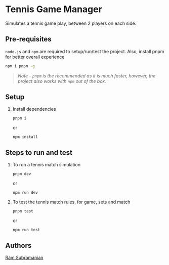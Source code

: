 # Tennis Game Manager

Simulates a tennis game play, between 2 players on each side.

## Pre-requisites

`node.js` and `npm` are required to setup/run/test the project. Also, install pnpm for better overall experience

```sh
npm i pnpm -g
```

> *Note - `pnpm` is the recommended as it is much faster, however, the project also works with `npm` out of the box.*

## Setup

1. Install dependencies

    ```
    pnpm i
    ```
    or
    ```
    npm install
    ```

## Steps to run and test

1. To run a tennis match simulation

    ```
    pnpm dev
    ```
    or
    ```
    npm run dev
    ```

2. To test the tennis match rules, for game, sets and match

    ```
    pnpm test
    ```
    or
    ```
    npm run test
    ```

## Authors
[Ram Subramanian](https://github.com/raaone7)